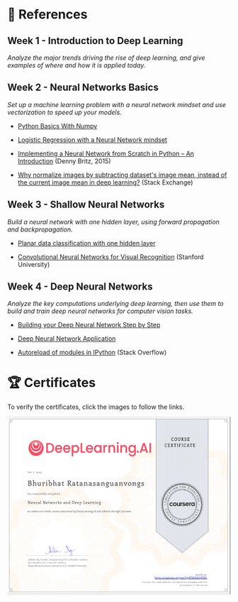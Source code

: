 # 📑 References


<!-- TODO add link -->
## Week 1 - Introduction to Deep Learning
*Analyze the major trends driving the rise of deep learning, and give examples of where and how it is applied today.*


## Week 2 - Neural Networks Basics 
*Set up a machine learning problem with a neural network mindset and use vectorization to speed up your models.*

- [Python Basics With Numpy](https://github.com/Bhuribhat/Neural-Networks-and-Deep-Learning/blob/main/1_Python_Basics_with_Numpy.ipynb)

- [Logistic Regression with a Neural Network mindset](https://github.com/Bhuribhat/Neural-Networks-and-Deep-Learning/blob/main/2_Logistic_Regression_with_Neural_Network.ipynb)

- [Implementing a Neural Network from Scratch in Python – An Introduction](https://github.com/dennybritz/nn-from-scratch) (Denny Britz, 2015)

- [Why normalize images by subtracting dataset's image mean, instead of the current image mean in deep learning?](https://stats.stackexchange.com/questions/211436/why-normalize-images-by-subtracting-datasets-image-mean-instead-of-the-current) (Stack Exchange)


## Week 3 - Shallow Neural Networks 
*Build a neural network with one hidden layer, using forward propagation and backpropagation.* 

- [Planar data classification with one hidden layer]()

- [Convolutional Neural Networks for Visual Recognition](https://cs231n.github.io/neural-networks-case-study/) (Stanford University)


## Week 4 - Deep Neural Networks
*Analyze the key computations underlying deep learning, then use them to build and train deep neural networks for computer vision tasks.*

- [Building your Deep Neural Network Step by Step]()

- [Deep Neural Network Application]()

- [Autoreload of modules in IPython](https://stackoverflow.com/questions/1907993/autoreload-of-modules-in-ipython) (Stack Overflow)


<!-- TODO add href -->
# 🏆 Certificates 
To verify the certificates, click the images to follow the links.

<p align="middle">
    <a href=""><img src="./images/Certificate.png" height="400"></a>